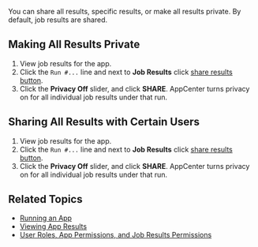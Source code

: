 You can share all results, specific results, or make all results private. By default, job results are shared.

## Making All Results Private

1. View job results for the app.
2. Click the `Run #...` line and next to **Job Results** click [share results button](images/share-results.png).
3. Click the **Privacy Off** slider, and click **SHARE**. AppCenter turns privacy on for all individual job results under that run.

## Sharing All Results with Certain Users

1. View job results for the app.
2. Click the `Run #...` line and next to **Job Results** click [share results button](images/share-results.png).
3. Click the **Privacy Off** slider, and click **SHARE**. AppCenter turns privacy on for all individual job results under that run.

 

## Related Topics
* [Running an App](running-app.md)
* [Viewing App Results](viewing-results.md)
* [User Roles, App Permissions, and Job Results Permissions](app-permission-user-role.md)
